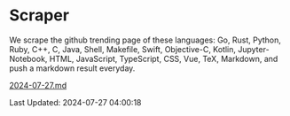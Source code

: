 # Scraper

We scrape the github trending page of these languages: Go, Rust, Python, Ruby, C++, C, Java, Shell, Makefile, Swift, Objective-C, Kotlin, Jupyter-Notebook, HTML, JavaScript, TypeScript, CSS, Vue, TeX, Markdown, and push a markdown result everyday.

[2024-07-27.md](https://github.com/yangwenmai/github-trending-backup/blob/master/2024-07-27.md)

Last Updated: 2024-07-27 04:00:18